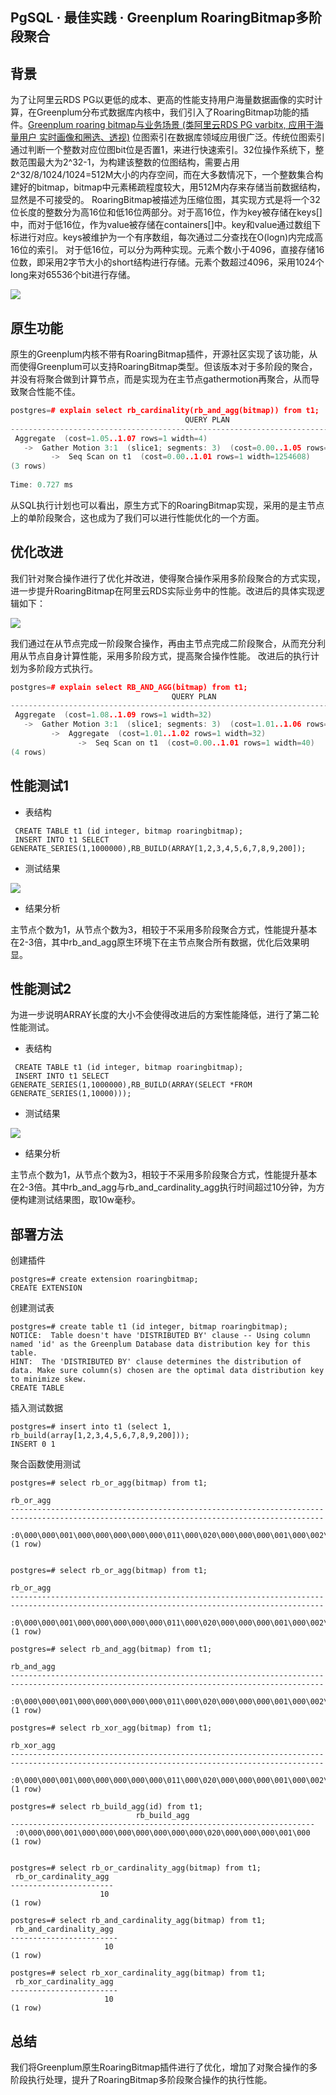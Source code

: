 ## PgSQL · 最佳实践 · Greenplum RoaringBitmap多阶段聚合


    
## 背景

为了让阿里云RDS PG以更低的成本、更高的性能支持用户海量数据画像的实时计算，在Greenplum分布式数据库内核中，我们引入了RoaringBitmap功能的插件。[Greenplum roaring bitmap与业务场景 (类阿里云RDS PG varbitx, 应用于海量用户 实时画像和圈选、透视)][4]
位图索引在数据库领域应用很广泛。传统位图索引通过判断一个整数对应位图bit位是否置1，来进行快速索引。32位操作系统下，整数范围最大为2^32-1，为构建该整数的位图结构，需要占用2^32/8/1024/1024=512M大小的内存空间，而在大多数情况下，一个整数集合构建好的bitmap，bitmap中元素稀疏程度较大，用512M内存来存储当前数据结构，显然是不可接受的。
RoaringBitmap被描述为压缩位图，其实现方式是将一个32位长度的整数分为高16位和低16位两部分。对于高16位，作为key被存储在keys[]中，而对于低16位，作为value被存储在containers[]中。key和value通过数组下标进行对应。keys被维护为一个有序数组，每次通过二分查找在O(logn)内完成高16位的索引。
对于低16位，可以分为两种实现。元素个数小于4096，直接存储16位数，即采用2字节大小的short结构进行存储。元素个数超过4096，采用1024个long来对65536个bit进行存储。  


![][0]  

## 原生功能

原生的Greenplum内核不带有RoaringBitmap插件，开源社区实现了该功能，从而使得Greenplum可以支持RoaringBitmap类型。但该版本对于多阶段的聚合，并没有将聚合做到计算节点，而是实现为在主节点gathermotion再聚合，从而导致聚合性能不佳。  

```cpp
postgres=# explain select rb_cardinality(rb_and_agg(bitmap)) from t1;  
                                       QUERY PLAN                                         
----------------------------------------------------------------------------------------  
 Aggregate  (cost=1.05..1.07 rows=1 width=4)  
   ->  Gather Motion 3:1  (slice1; segments: 3)  (cost=0.00..1.05 rows=1 width=1254608)  
         ->  Seq Scan on t1  (cost=0.00..1.01 rows=1 width=1254608)  
(3 rows)  
  
Time: 0.727 ms

```


从SQL执行计划也可以看出，原生方式下的RoaringBitmap实现，采用的是主节点上的单阶段聚合，这也成为了我们可以进行性能优化的一个方面。  

## 优化改进

我们针对聚合操作进行了优化并改进，使得聚合操作采用多阶段聚合的方式实现，进一步提升RoaringBitmap在阿里云RDS实际业务中的性能。改进后的具体实现逻辑如下：  


![][1]  


我们通过在从节点完成一阶段聚合操作，再由主节点完成二阶段聚合，从而充分利用从节点自身计算性能，采用多阶段方式，提高聚合操作性能。
改进后的执行计划为多阶段方式执行。  

```cpp
postgres=# explain select RB_AND_AGG(bitmap) from t1;
                                    QUERY PLAN
-----------------------------------------------------------------------------------
 Aggregate  (cost=1.08..1.09 rows=1 width=32)
   ->  Gather Motion 3:1  (slice1; segments: 3)  (cost=1.01..1.06 rows=1 width=32)
         ->  Aggregate  (cost=1.01..1.02 rows=1 width=32)
               ->  Seq Scan on t1  (cost=0.00..1.01 rows=1 width=40)
(4 rows)

```

## 性能测试1

* 表结构


```LANG
 CREATE TABLE t1 (id integer, bitmap roaringbitmap);
 INSERT INTO t1 SELECT GENERATE_SERIES(1,1000000),RB_BUILD(ARRAY[1,2,3,4,5,6,7,8,9,200]);

```


* 测试结果



![][2]  


* 结果分析



主节点个数为1，从节点个数为3，相较于不采用多阶段聚合方式，性能提升基本在2-3倍，其中rb_and_agg原生环境下在主节点聚合所有数据，优化后效果明显。  

## 性能测试2

为进一步说明ARRAY长度的大小不会使得改进后的方案性能降低，进行了第二轮性能测试。  

* 表结构


```LANG
 CREATE TABLE t1 (id integer, bitmap roaringbitmap);
 INSERT INTO t1 SELECT GENERATE_SERIES(1,1000000),RB_BUILD(ARRAY(SELECT *FROM GENERATE_SERIES(1,10000)));

```


* 测试结果



![][3]  


* 结果分析



主节点个数为1，从节点个数为3，相较于不采用多阶段聚合方式，性能提升基本在2-3倍。其中rb_and_agg与rb_and_cardinality_agg执行时间超过10分钟，为方便构建测试结果图，取10w毫秒。  

## 部署方法

创建插件  

```LANG
postgres=# create extension roaringbitmap;
CREATE EXTENSION

```


创建测试表  

```LANG
postgres=# create table t1 (id integer, bitmap roaringbitmap);
NOTICE:  Table doesn't have 'DISTRIBUTED BY' clause -- Using column named 'id' as the Greenplum Database data distribution key for this table.
HINT:  The 'DISTRIBUTED BY' clause determines the distribution of data. Make sure column(s) chosen are the optimal data distribution key to minimize skew.
CREATE TABLE

```


插入测试数据  

```LANG
postgres=# insert into t1 (select 1, rb_build(array[1,2,3,4,5,6,7,8,9,200]));
INSERT 0 1

```


聚合函数使用测试  

```LANG
postgres=# select rb_or_agg(bitmap) from t1;
                                                                 rb_or_agg
--------------------------------------------------------------------------------------------------------------------------------------------
 :0\000\000\001\000\000\000\000\000\011\000\020\000\000\000\001\000\002\000\003\000\004\000\005\000\006\000\007\000\010\000\011\000\310\000
(1 row)


postgres=# select rb_or_agg(bitmap) from t1;
                                                                 rb_or_agg
--------------------------------------------------------------------------------------------------------------------------------------------
 :0\000\000\001\000\000\000\000\000\011\000\020\000\000\000\001\000\002\000\003\000\004\000\005\000\006\000\007\000\010\000\011\000\310\000
(1 row)

postgres=# select rb_and_agg(bitmap) from t1;
                                                                 rb_and_agg
--------------------------------------------------------------------------------------------------------------------------------------------
 :0\000\000\001\000\000\000\000\000\011\000\020\000\000\000\001\000\002\000\003\000\004\000\005\000\006\000\007\000\010\000\011\000\310\000
(1 row)

postgres=# select rb_xor_agg(bitmap) from t1;
                                                                 rb_xor_agg
--------------------------------------------------------------------------------------------------------------------------------------------
 :0\000\000\001\000\000\000\000\000\011\000\020\000\000\000\001\000\002\000\003\000\004\000\005\000\006\000\007\000\010\000\011\000\310\000
(1 row)

postgres=# select rb_build_agg(id) from t1;
                            rb_build_agg
--------------------------------------------------------------------
 :0\000\000\001\000\000\000\000\000\000\000\020\000\000\000\001\000
(1 row)


postgres=# select rb_or_cardinality_agg(bitmap) from t1;
 rb_or_cardinality_agg
-----------------------
                    10
(1 row)

postgres=# select rb_and_cardinality_agg(bitmap) from t1;
 rb_and_cardinality_agg
------------------------
                     10
(1 row)

postgres=# select rb_xor_cardinality_agg(bitmap) from t1;
 rb_xor_cardinality_agg
------------------------
                     10
(1 row)

```

## 总结

我们将Greenplum原生RoaringBitmap插件进行了优化，增加了对聚合操作的多阶段执行处理，提升了RoaringBitmap多阶段聚合操作的执行性能。  


[4]: https://yq.aliyun.com/articles/405191
[0]: http://mysql.taobao.org/monthly/pic/201808/2018-08-02-buzhen/Roaringbitmap_datastructure.jpg
[1]: http://mysql.taobao.org/monthly/pic/201808/2018-08-02-buzhen/original.png
[2]: http://mysql.taobao.org/monthly/pic/201808/2018-08-02-buzhen/%E6%80%A7%E8%83%BD%E6%B5%8B%E8%AF%951.jpg
[3]: http://mysql.taobao.org/monthly/pic/201808/2018-08-02-buzhen/%E6%80%A7%E8%83%BD%E6%B5%8B%E8%AF%952.jpg
